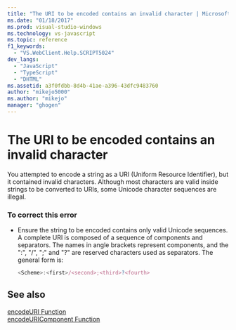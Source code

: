 ```yaml
---
title: "The URI to be encoded contains an invalid character | Microsoft Docs"
ms.date: "01/18/2017"
ms.prod: visual-studio-windows
ms.technology: vs-javascript
ms.topic: reference
f1_keywords: 
  - "VS.WebClient.Help.SCRIPT5024"
dev_langs: 
  - "JavaScript"
  - "TypeScript"
  - "DHTML"
ms.assetid: a3f0fdbb-8d4b-41ae-a396-43dfc9483760
author: "mikejo5000"
ms.author: "mikejo"
manager: "ghogen"
---
```

# The URI to be encoded contains an invalid character
You attempted to encode a string as a URI (Uniform Resource Identifier), but it contained invalid characters. Although most characters are valid inside strings to be converted to URIs, some Unicode character sequences are illegal.  
  
### To correct this error  
  
- Ensure the string to be encoded contains only valid Unicode sequences. A complete URI is composed of a sequence of components and separators. The names in angle brackets represent components, and the ":", "/", ";" and "?" are reserved characters used as separators. The general form is:  
  
    ```JavaScript  
    <Scheme>:<first>/<second>;<third>?<fourth>  
    ```  
  
## See also  
 [encodeURI Function](../../javascript/reference/encodeuri-function-javascript.md)   
 [encodeURIComponent Function](../../javascript/reference/encodeuricomponent-function-javascript.md)